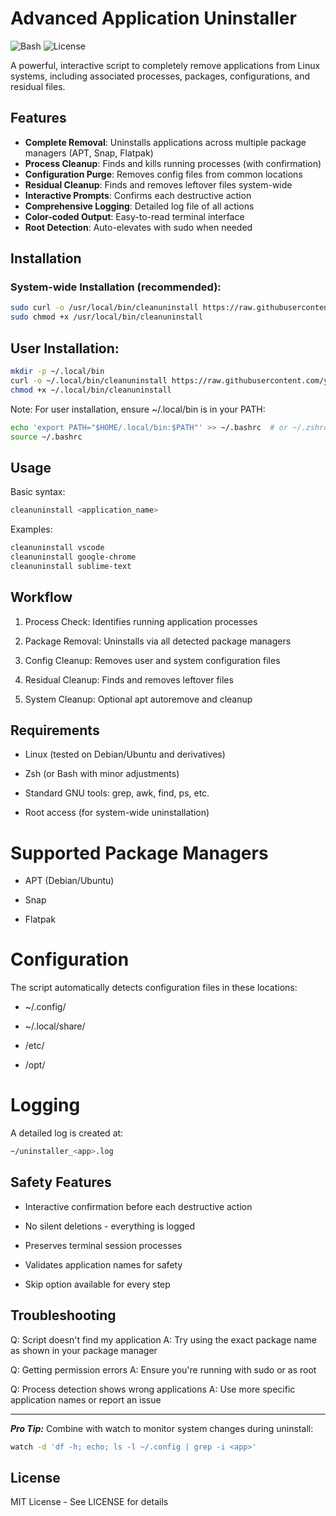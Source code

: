 # Advanced Application Uninstaller

![Bash](https://img.shields.io/badge/Shell-Zsh-4EAA25?logo=gnu-bash)
![License](https://img.shields.io/badge/License-MIT-blue)

A powerful, interactive script to completely remove applications from Linux systems, including associated processes, packages, configurations, and residual files.

## Features

- **Complete Removal**: Uninstalls applications across multiple package managers (APT, Snap, Flatpak)
- **Process Cleanup**: Finds and kills running processes (with confirmation)
- **Configuration Purge**: Removes config files from common locations
- **Residual Cleanup**: Finds and removes leftover files system-wide
- **Interactive Prompts**: Confirms each destructive action
- **Comprehensive Logging**: Detailed log file of all actions
- **Color-coded Output**: Easy-to-read terminal interface
- **Root Detection**: Auto-elevates with sudo when needed

## Installation

### System-wide Installation (recommended):

```bash
sudo curl -o /usr/local/bin/cleanuninstall https://raw.githubusercontent.com/yourrepo/cleanuninstall/main/cleanuninstall.sh
sudo chmod +x /usr/local/bin/cleanuninstall
```

## User Installation:

```bash
mkdir -p ~/.local/bin
curl -o ~/.local/bin/cleanuninstall https://raw.githubusercontent.com/yourrepo/cleanuninstall/main/cleanuninstall.sh
chmod +x ~/.local/bin/cleanuninstall
```

Note: For user installation, ensure ~/.local/bin is in your PATH:

```bash
echo 'export PATH="$HOME/.local/bin:$PATH"' >> ~/.bashrc  # or ~/.zshrc
source ~/.bashrc
```

## Usage

Basic syntax:

```bash
cleanuninstall <application_name>
```

Examples:

```bash
cleanuninstall vscode
cleanuninstall google-chrome
cleanuninstall sublime-text
```

## Workflow

1. Process Check: Identifies running application processes

2. Package Removal: Uninstalls via all detected package managers

3. Config Cleanup: Removes user and system configuration files

4. Residual Cleanup: Finds and removes leftover files

5. System Cleanup: Optional apt autoremove and cleanup

## Requirements

- Linux (tested on Debian/Ubuntu and derivatives)

- Zsh (or Bash with minor adjustments)

- Standard GNU tools: grep, awk, find, ps, etc.

- Root access (for system-wide uninstallation)

# Supported Package Managers

- APT (Debian/Ubuntu)

- Snap

- Flatpak

# Configuration

The script automatically detects configuration files in these locations:

- ~/.config/<app>

- ~/.local/share/<app>

- /etc/<app>

- /opt/<app>

# Logging

A detailed log is created at:

```bash
~/uninstaller_<app>.log
```

## Safety Features

- Interactive confirmation before each destructive action

- No silent deletions - everything is logged

- Preserves terminal session processes

- Validates application names for safety

- Skip option available for every step

## Troubleshooting

Q: Script doesn't find my application
A: Try using the exact package name as shown in your package manager

Q: Getting permission errors
A: Ensure you're running with sudo or as root

Q: Process detection shows wrong applications
A: Use more specific application names or report an issue

---

**_Pro Tip:_** Combine with watch to monitor system changes during uninstall:

```bash
watch -d 'df -h; echo; ls -l ~/.config | grep -i <app>'
```

## License

MIT License - See LICENSE for details
